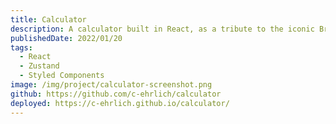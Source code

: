 ```yaml
---
title: Calculator
description: A calculator built in React, as a tribute to the iconic Braun ET55 and ET66 calculators. Key features include Regular and Scientific mode, Memory, and extensive styling and animation.
publishedDate: 2022/01/20
tags:
  - React
  - Zustand
  - Styled Components
image: /img/project/calculator-screenshot.png
github: https://github.com/c-ehrlich/calculator
deployed: https://c-ehrlich.github.io/calculator/
---
```

